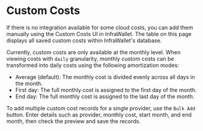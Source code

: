 # Custom Costs

If there is no integration available for some cloud costs, you can add them manually using the Custom Costs UI in InfraWallet. The table on this page displays all saved custom
costs within InfraWallet's database.

Currently, custom costs are only available at the monthly level. When viewing costs with `daily` granularity, monthly custom costs can be transformed into daily costs using the following amortization modes:

- Average (default): The monthly cost is divided evenly across all days in the month.
- First day: The full monthly cost is assigned to the first day of the month.
- End day: The full monthly cost is assigned to the last day of the month.

To add multiple custom cost records for a single provider, use the `Bulk Add` button. Enter details such as provider, monthly cost, start month, and end month, then check the preview and save the records.
